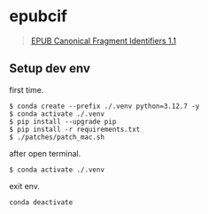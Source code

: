 # epubcif

> [EPUB Canonical Fragment Identifiers 1.1](https://idpf.org/epub/linking/cfi/epub-cfi.html)

## Setup dev env

first time.

```shell
$ conda create --prefix ./.venv python=3.12.7 -y
$ conda activate ./.venv
$ pip install --upgrade pip
$ pip install -r requirements.txt
$ ./patches/patch_mac.sh
```

after open terminal.

```shell
$ conda activate ./.venv
```

exit env.

```shell
conda deactivate
```